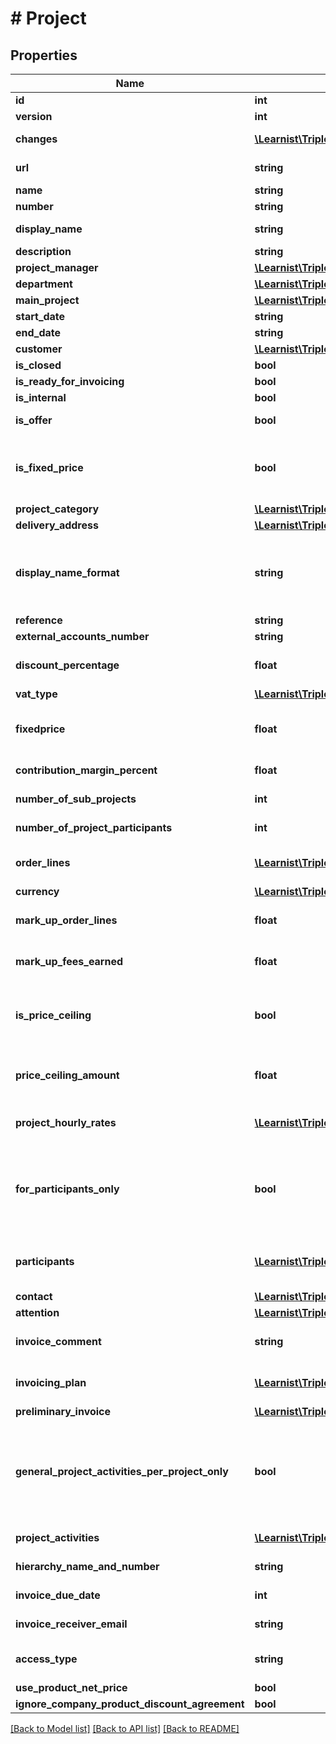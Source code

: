 # # Project

## Properties

Name | Type | Description | Notes
------------ | ------------- | ------------- | -------------
**id** | **int** |  | [optional]
**version** | **int** |  | [optional]
**changes** | [**\Learnist\Tripletex\Model\Change[]**](Change.md) |  | [optional] [readonly]
**url** | **string** |  | [optional] [readonly]
**name** | **string** |  |
**number** | **string** |  | [optional]
**display_name** | **string** |  | [optional] [readonly]
**description** | **string** |  | [optional]
**project_manager** | [**\Learnist\Tripletex\Model\Employee**](Employee.md) |  |
**department** | [**\Learnist\Tripletex\Model\Department**](Department.md) |  | [optional]
**main_project** | [**\Learnist\Tripletex\Model\Project**](Project.md) |  | [optional]
**start_date** | **string** |  |
**end_date** | **string** |  | [optional]
**customer** | [**\Learnist\Tripletex\Model\Customer**](Customer.md) |  | [optional]
**is_closed** | **bool** |  | [optional]
**is_ready_for_invoicing** | **bool** |  | [optional]
**is_internal** | **bool** |  |
**is_offer** | **bool** |  | [optional] [readonly]
**is_fixed_price** | **bool** | Project is fixed price if set to true, hourly rate if set to false. | [optional]
**project_category** | [**\Learnist\Tripletex\Model\ProjectCategory**](ProjectCategory.md) |  | [optional]
**delivery_address** | [**\Learnist\Tripletex\Model\DeliveryAddress**](DeliveryAddress.md) |  | [optional]
**display_name_format** | **string** | Defines project name presentation in overviews. | [optional]
**reference** | **string** |  | [optional]
**external_accounts_number** | **string** |  | [optional]
**discount_percentage** | **float** | Project discount percentage. | [optional] [readonly]
**vat_type** | [**\Learnist\Tripletex\Model\VatType**](VatType.md) |  | [optional]
**fixedprice** | **float** | Fixed price amount, in the project&#39;s currency. | [optional]
**contribution_margin_percent** | **float** |  | [optional] [readonly]
**number_of_sub_projects** | **int** |  | [optional] [readonly]
**number_of_project_participants** | **int** |  | [optional] [readonly]
**order_lines** | [**\Learnist\Tripletex\Model\ProjectOrderLine[]**](ProjectOrderLine.md) | Order lines tied to the order | [optional] [readonly]
**currency** | [**\Learnist\Tripletex\Model\Currency**](Currency.md) |  | [optional]
**mark_up_order_lines** | **float** | Set mark-up (%) for order lines. | [optional]
**mark_up_fees_earned** | **float** | Set mark-up (%) for fees earned. | [optional]
**is_price_ceiling** | **bool** | Set to true if an hourly rate project has a price ceiling. | [optional]
**price_ceiling_amount** | **float** | Price ceiling amount, in the project&#39;s currency. | [optional]
**project_hourly_rates** | [**\Learnist\Tripletex\Model\ProjectHourlyRate[]**](ProjectHourlyRate.md) | Project Rate Types tied to the project. | [optional]
**for_participants_only** | **bool** | Set to true if only project participants can register information on the project | [optional]
**participants** | [**\Learnist\Tripletex\Model\ProjectParticipant[]**](ProjectParticipant.md) | Link to individual project participants. | [optional]
**contact** | [**\Learnist\Tripletex\Model\Contact**](Contact.md) |  | [optional]
**attention** | [**\Learnist\Tripletex\Model\Contact**](Contact.md) |  | [optional]
**invoice_comment** | **string** | Comment for project invoices | [optional]
**invoicing_plan** | [**\Learnist\Tripletex\Model\Invoice[]**](Invoice.md) | Invoicing plans tied to the project | [optional] [readonly]
**preliminary_invoice** | [**\Learnist\Tripletex\Model\Invoice**](Invoice.md) |  | [optional]
**general_project_activities_per_project_only** | **bool** | Set to true if a general project activity must be linked to project to allow time tracking. | [optional]
**project_activities** | [**\Learnist\Tripletex\Model\ProjectActivity[]**](ProjectActivity.md) | Project Activities | [optional]
**hierarchy_name_and_number** | **string** |  | [optional] [readonly]
**invoice_due_date** | **int** | invoice due date | [optional]
**invoice_receiver_email** | **string** | receiver email | [optional]
**access_type** | **string** | READ/WRITE access on project | [optional]
**use_product_net_price** | **bool** |  | [optional]
**ignore_company_product_discount_agreement** | **bool** |  | [optional]

[[Back to Model list]](../../README.md#models) [[Back to API list]](../../README.md#endpoints) [[Back to README]](../../README.md)
